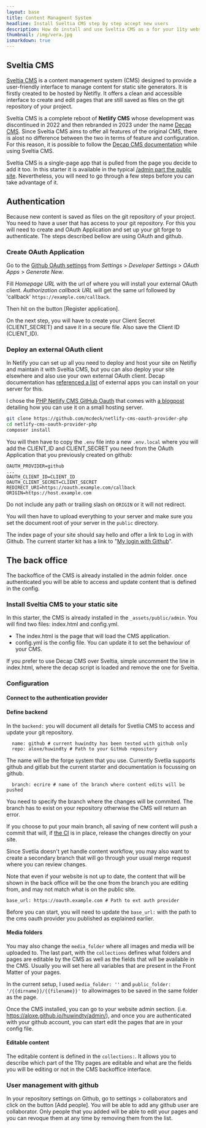 ```yaml
---
layout: base
title: Content Managment System
headline: Install Sveltia CMS step by step accept new users
description: How do install and use Sveltia CMS as a for your 11ty website
thumbnail: /img/vera.jpg
ismarkdown: true
---
```


## Sveltia CMS

[Sveltia CMS](https://github.com/sveltia/sveltia-cms) is a content management system (CMS) designed to provide a user-friendly interface to manage content for static site generators. It is firstly created to be hosted by Netifly. It offers a clean and accessible interface to create and edit pages that are still saved as files on the git repository of your project.

Sveltia CMS is a complete reboot of **Netlify CMS** whose development was discontinued in 2022 and then rebranded in 2023 under the name [Decap CMS](https://decapcms.org/). Since Sveltia CMS aims to offer all features of the original CMS, there is alost no difference between the two in terms of feature and configuration. For this reason, it is possible to follow the [Decap CMS documentation](https://decapcms.org/docs/basic-steps/) while using Sveltia CMS.

Sveltia CMS is a single-page app that is pulled from the page you decide to add it too. In this starter it is available in the typical [/admin part the public site](https://aloxe.github.io/huwindty/admin/). Nevertheless, you will need to go through a few steps before you can take advantage of it.

## Authentication

Because new content is saved as files on the git repository of your project. You need to have a user that has access to your git repository. For this you will need to create and OAuth Application and set up your git forge to authenticate. The steps described bellow are using OAuth and github.

### Create OAuth Application

Go to the [Github OAuth settings](https://github.com/settings/applications/new) from _Settings_ > _Developer Settings_ > _OAuth Apps_ > _Generate New_.

Fill _Homepage URL_ with the url of where you will install your external OAuth client. _Authorization callback URL_ will get the same url followed by 'callback' `https://example.com/callback`.

Then hit on the button \[Register application].

On the next step, you will have to create your Client Secret (CLIENT_SECRET) and save it in a secure file. Also save the Client ID (CLIENT_ID).

### Deploy an external OAuth client

In Netify you can set up all you need to deploy and host your site on Netifly and maintain it with Sveltia CMS, but you can also deploy your site elsewhere and also use  your own external OAuth client. Decap documentation has [referenced a list](https://decapcms.org/docs/external-oauth-clients/) of external apps you can install on your server for this.

I chose the [PHP Netlify CMS GitHub Oauth](https://github.com/mcdeck/netlify-cms-oauth-provider-php) that comes with [a blogpost](https://www.van-porten.de/blog/2021/01/netlify-auth-provider/) detailing how you can use it on a small hosting server.

```bash
git clone https://github.com/mcdeck/netlify-cms-oauth-provider-php
cd netlify-cms-oauth-provider-php
composer install
```

You will then have to copy the `.env` file into a new `.env.local` where you will add the CLIENT_ID and CLIENT_SECRET you need from the OAuth Application that you previously created on github:

```
OAUTH_PROVIDER=github
...
OAUTH_CLIENT_ID=CLIENT_ID
OAUTH_CLIENT_SECRET=CLIENT_SECRET
REDIRECT_URI=https://oauth.example.com/callback
ORIGIN=https://host.example.com
```

Do not include any path or trailing slash on `ORIGIN` or it will not redirect.

You will then have to upload everything to your server and make sure you set the document root of your server in the `public` directory. 

The index page of your site should say hello and offer a link to Log in with Github. The current starter kit has a link to "[My login with Github](https://auth.xn--4lj4bfp6d.eu.org/auth)".

## The back office

The backoffice of the CMS is already installed in the admin folder. once authenticated you will be able to access and update content that is defined in the config.

### Install Sveltia CMS to your static site

In this starter, the CMS is already installed in the `_assets/public/admin`. You will find two files: index.html and config.yml.

- The index.html is the page that will load the CMS application.
- config.yml is the config file. You can update it to set the behaviour of your CMS. 

If you prefer to use Decap CMS over Sveltia, simple uncomment the line in index.html, where the decap script is loaded and remove the one for Sveltia.

### Configuration

#### Connect to the authentication provider


#### Define backend
In the `backend:` you will document all details for Svetlia CMS to access and update your git repository.

```
  name: github # current huwindty has been tested with github only
  repo: aloxe/huwindty # Path to your GitHub repository
```
The name will be the forge system that you use. Currently Svetlia supports github and gitlab but the current starter and documentation is focussing on github.

```
  branch: ecrire # name of the branch where content edits will be pushed
```
You need to specify the branch where the changes will be commited. The branch has to exist on your repository otherwise the CMS will return an error.

If you choose to put your main branch, all saving of new content will push a commit that will, if [the CI](https://aloxe.github.io/huwindty/documentation/ci/) is in place, release the changes directly on your site.

Since Svetlia doesn't yet handle content workflow, you may also want to create a secondary branch that will go through your usual merge request where you can review changes.

Note that even if your website is not up to date, the content that will be shown in the back office will be the one from the branch you are editing from, and may not match what is on the public site.

```
base_url: https://oauth.example.com # Path to ext auth provider
```
Before you can start, you will need to update the `base_url:` with the path to the cms oauth provider you published as explained earlier.

#### Media folders

You may also change the `media_folder` where all images and media will be uploaded to. The last part, with the `collections` defines what folders and pages are editable by the CMS as well as the fields that will be available in the CMS. Usually you will set here all variables that are present in the Front Matter of your pages.

In the current setup, I used `media_folder: ''` and `public_folder: '/{{dirname}}/{{filename}}'` to allowimages to be saved in the same folder as the page.

Once the CMS installed, you can go to your website admin section. (i.e. <https://aloxe.github.io/huwindty/admin/>), and once you are authenticated with your github account, you can start edit the pages that are in your config file.

#### Editable content

The editable content is defined in the `collections:`. It allows you to describe which part of the 11ty pages are editable and what are the fields you will be editing or not in the CMS backoffice interface.

### User management with github

In your repository settings on Github, go to settings > collaborators and click on the button \[Add people]. You will be able to add any github user are collaborator. Only people that you added will be able to edit your pages and you can revoque them at any time by removing them from the list.
